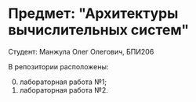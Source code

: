 # Предмет: "Архитектуры вычислительных систем"
Студент: Манжула Олег Олегович, БПИ206

В репозитории расположены: 

0) лабораторная работа №1;
1) лабораторная работа №2.
